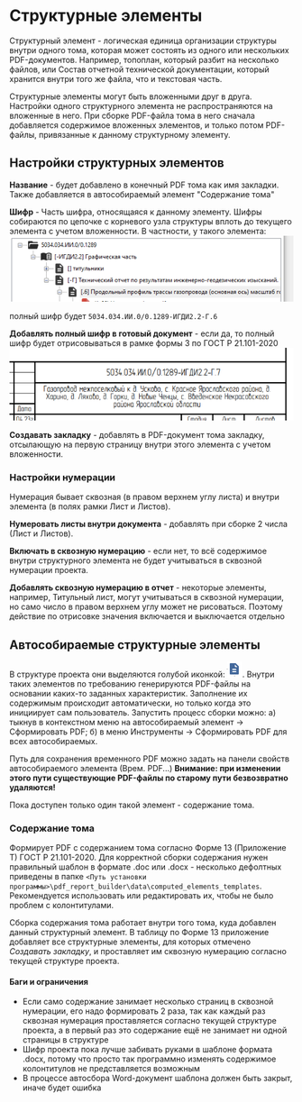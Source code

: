 # Структурные элементы
Структурный элемент - логическая единица организации структуры внутри одного тома, которая может состоять из одного или нескольких PDF-документов. Например, топоплан, который разбит на несколько файлов, или Состав отчетной технической документации, который хранится внутри того же файла, что и текстовая часть.

Структурные элементы могут быть вложенными друг в друга. Настройки одного структурного элемента не распространяются на вложенные в него. При сборке PDF-файла тома в него сначала добавляется содержимое вложенных элементов, и только потом PDF-файлы, привязанные к данному структурному элементу.

## Настройки структурных элементов
**Название** - будет добавлено в конечный PDF тома как имя закладки. Также добавляется в автособираемый элемент "Содержание тома"

**Шифр** - Часть шифра, относящаяся к данному элементу. Шифры собираются по цепочке с корневого узла структуры вплоть до текущего элемента с учетом вложенности. В частности, у такого элемента:
![eee](img/elements_code_example.png)

полный шифр будет `5034.034.ИИ.0/0.1289-ИГДИ2.2-Г.6`

**Добавлять полный шифр в готовый документ** - если да, то полный шифр будет отрисовываться в рамке формы 3 по ГОСТ Р 21.101-2020
![eee](img/elements_code_add.png)

**Создавать закладку** - добавлять в PDF-документ тома закладку, отсылающую на первую страницу внутри этого элемента с учетом вложенности.

### Настройки нумерации
Нумерация бывает сквозная (в правом верхнем углу листа) и внутри элемента (в полях рамки Лист и Листов).

**Нумеровать листы внутри документа** - добавлять при сборке 2 числа (Лист и Листов).

**Включать в сквозную нумерацию** - если нет, то всё содержимое внутри структурного элемента не будет учитываться в сквозной нумерации проекта.

**Добавлять сквозную нумерацию в отчет** - некоторые элементы, например, Титульный лист, могут учитываться в сквозной нумерации, но само число в правом верхнем углу может не рисоваться. Поэтому действие по отрисовке значения включается и выключается отдельно

## Автособираемые структурные элементы
В структуре проекта они выделяются голубой иконкой: ![eee](img/elements_computed_icon.png). Внутри таких элементов по требованию генерируются PDF-файлы на основании каких-то заданных характеристик. Заполнение их содержимым происходит автоматически, но только когда это инициирует сам пользователь. Запустить процесс сборки можно: а) тыкнув в контекстном меню на автособираемый элемент -> Сформировать PDF; б) в меню Инструменты -> Сформировать PDF для всех автособираемых. 

Путь для сохранения временного PDF можно задать на панели свойств автособираемого элемента (Врем. PDF...) **Внимание: при изменении этого пути существующие PDF-файлы по старому пути безвозвратно удаляются!**

Пока доступен только один такой элемент - содержание тома.

### Содержание тома
Формирует PDF с содержанием тома согласно Форме 13 (Приложение Т) ГОСТ Р 21.101-2020. Для корректной сборки содержания нужен правильный шаблон в формате .doc или .docx - несколько дефолтных приведены в папке `<Путь установки программы>\pdf_report_builder\data\computed_elements_templates`. Рекомендуется использовать или редактировать их, чтобы не было проблем с колонтитулами.

Сборка содержания тома работает внутри того тома, куда добавлен данный структурный элемент. В таблицу по Форме 13 приложение добавляет все структурные элементы, для которых отмечено *Создавать закладку*, и проставляет им сквозную нумерацию согласно текущей структуре проекта.

#### Баги и ограничения
- Если само содержание занимает несколько страниц в сквозной нумерации, его надо формировать 2 раза, так как каждый раз сквозная нумерация проставляется согласно текущей структуре проекта, а в первый раз это содержание ещё не занимает ни одной страницы в структуре
- Шифр проекта пока лучше забивать руками в шаблоне формата .docx, потому что просто так программно изменять содержимое колонтитулов не представляется возможным
- В процессе автосбора Word-документ шаблона должен быть закрыт, иначе будет ошибка